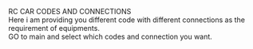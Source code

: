 RC CAR CODES AND CONNECTIONS
<br/>
Here i am providing you different code with different connections as the requirement of equipments.
<br/>
GO to main and select which codes and connection you want.

